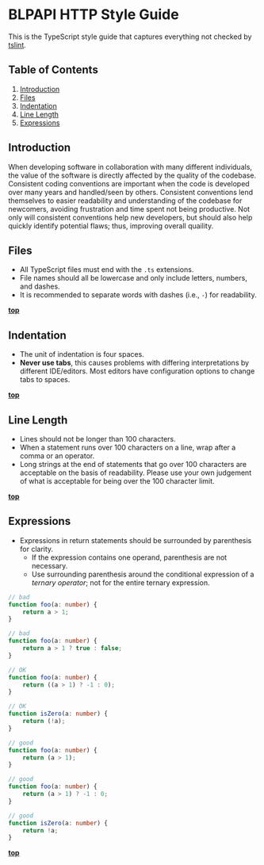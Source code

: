 # BLPAPI HTTP Style Guide

This is the TypeScript style guide that captures everything not checked by
[tslint](https://github.com/palantir/tslint).

## Table of Contents

  1. [Introduction](#introduction)
  1. [Files](#files)
  1. [Indentation](#indentation)
  1. [Line Length](#line-length)
  1. [Expressions](#expressions)


## Introduction

When developing software in collaboration with many different individuals, the value of the
software is directly affected by the quality of the codebase.  Consistent coding conventions are
important when the code is developed over many years and handled/seen by others.  Consistent
conventions lend themselves to easier readability and understanding of the codebase for newcomers,
avoiding frustration and time spent not being productive.  Not only will consistent conventions
help new developers, but should also help quickly identify potential flaws; thus, improving overall
quaility.

## Files
  - All TypeScript files must end with the `.ts` extensions.
  - File names should all be lowercase and only include letters, numbers, and
    dashes.
  - It is recommended to separate words with dashes (i.e., `-`) for readability.

**[top](#table-of-contents)**

## Indentation
  - The unit of indentation is four spaces.
  - **Never use tabs**, this causes problems with differing interpretations by different
    IDE/editors.  Most editors have configuration options to change tabs to spaces.

**[top](#table-of-contents)**

## Line Length
  - Lines should not be longer than 100 characters.
  - When a statement runs over 100 characters on a line, wrap after a comma or an operator.
  - Long strings at the end of statements that go over 100 characters are acceptable on the basis
    of readability.  Please use your own judgement of what is acceptable for being over the 100
    character limit.

**[top](#table-of-contents)**

## Expressions

  - Expressions in return statements should be surrounded by parenthesis for clarity.
    - If the expression contains one operand, parenthesis are not necessary.
    - Use surrounding parenthesis around the conditional expression of a *ternary
      operator*; not for the entire ternary expression.
  ```typescript
  // bad
  function foo(a: number) {
      return a > 1;
  }

  // bad
  function foo(a: number) {
      return a > 1 ? true : false;
  }

  // OK
  function foo(a: number) {
      return ((a > 1) ? -1 : 0);
  }

  // OK
  function isZero(a: number) {
      return (!a);
  }

  // good
  function foo(a: number) {
      return (a > 1);
  }

  // good
  function foo(a: number) {
      return (a > 1) ? -1 : 0;
  }

  // good
  function isZero(a: number) {
      return !a;
  }
  ```

**[top](#table-of-contents)**

<!--
vim: tw=99
-->
